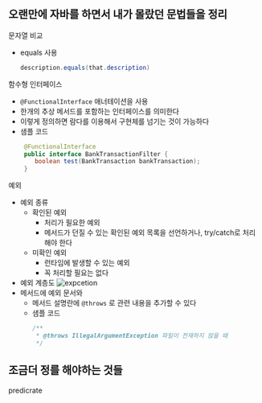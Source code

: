 ## 오랜만에 자바를 하면서 내가 몰랐던 문법들을 정리
문자열 비교
- equals 사용
   ~~~java
   description.equals(that.description)
   ~~~

함수형 인터페이스
- `@FunctionalInterface` 애너테이션을 사용
- 한개의 추상 메서드를 포함하는 인터페이스를 의미한다
- 이렇게 정의하면 람다를 이용해서 구현체를 넘기는 것이 가능하다
- 샘플 코드
   ~~~java
    @FunctionalInterface
    public interface BankTransactionFilter {
       boolean test(BankTransaction bankTransaction);
    }
   ~~~

예외
- 예외 종류
   - 확인된 예외
      - 처리가 필요한 예외
      - 메서드가 던질 수 있는 확인된 예외 목록을 선언하거나, try/catch로 처리해야 한다
   - 미확인 예외
      - 런타임에 발생할 수 있는 예외
      - 꼭 처리할 필요는 없다
- 예외 계층도
   ![expcetion](/image/exception.jpg)
- 메서드에 예외 문서와
   - 메서드 설명란에 `@throws` 로 관련 내용을 추가할 수 있다
   - 샘플 코드
      ~~~java
      /**
       * @throws IllegalArgumentException 파일이 전재하지 않을 때
       */
      ~~~


## 조금더 정를 해야하는 것들
predicrate

